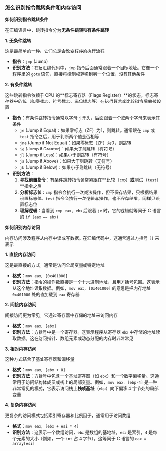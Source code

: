 ### 怎么识别指令跳转条件和内存访问

**如何识别指令跳转条件**

在汇编语言中，跳转指令分为**无条件跳转**和**有条件跳转**

**1. 无条件跳转**

这是最简单的一种。它们总是会改变程序的执行流程

- **指令**：`jmp` (Jump)
- **识别方法**：在反汇编代码中，`jmp` 指令后面通常跟着一个目标地址。它像一个程序里的 `goto` 语句，直接将控制权转移到另一个位置，没有其他条件

**2. 有条件跳转**

这些跳转指令依赖于 CPU 的**标志寄存器（Flags Register）**的状态。标志寄存器中的位（如零标志、符号标志、进位标志等）在执行算术或比较指令后会被设置

- **指令**：有条件跳转指令通常以字母 `j` 开头，后面跟着一个或两个字母来表示其条件
  - `je` (Jump if Equal)：如果零标志（ZF）为1，则跳转。通常跟在 `cmp` 或 `test` 指令之后，用于判断两个值是否相等
  - `jne` (Jump if Not Equal)：如果零标志（ZF）为0，则跳转
  - `jg` (Jump if Greater)：如果大于则跳转（有符号）
  - `jl` (Jump if Less)：如果小于则跳转（有符号）
  - `ja` (Jump if Above)：如果大于则跳转（无符号）
  - `jb` (Jump if Below)：如果小于则跳转（无符号）
- **识别方法**：
  1. **寻找前置指令**：有条件跳转指令通常紧跟在**比较（`cmp`）**或**测试（`test`）**指令之后
  2. **分析标志位**：`cmp` 指令会执行一次减法操作，但不保存结果，只根据结果设置标志位。`test` 指令会执行一次逻辑与操作，也不保存结果，同样只设置标志位
  3. **理解逻辑**：当看到 `cmp eax, ebx` 后跟着 `je` 时，它的逻辑就等同于 C 语言的 `if (eax == ebx)`

**如何识别内存访问**

内存访问涉及程序从内存中读或写数据。在汇编代码中，这通常通过方括号 `[]` 来表示

**1. 直接内存访问**

这是最直接的方式，通常是访问全局变量或特定地址

- **格式**：`mov eax, [0x401000]`
- **识别方法**：指令的操作数直接是一个十六进制地址，且用方括号包围。这表示从这个地址读取数据。例如，`mov eax, [0x401000]` 的意思是把内存地址 `0x401000` 处的值加载到 `eax` 寄存器

**2. 间接内存访问**

间接访问更为常见，它通过寄存器中存储的地址来访问内存

- **格式**：`mov eax, [ebx]`
- **识别方法**：方括号中是一个寄存器。这表示程序从寄存器 `ebx` 中存储的地址读取数据。这在访问指针、数组元素或动态分配的内存时非常常见

**3. 相对内存访问**

这种方式结合了基址寄存器和偏移量

- **格式**：`mov eax, [ebx + 8]`
- **识别方法**：方括号中包含一个基址寄存器（如 `ebx`）和一个数字偏移量。这通常用于访问结构体成员或栈上的局部变量。例如，`mov eax, [ebp-4]` 是一种非常常见的模式，它表示访问栈上**栈帧基址**（`ebp`）向下偏移 4 字节处的局部变量

**4. 复杂内存访问**

更复杂的访问模式包括索引寄存器和比例因子，通常用于访问数组

- **格式**：`mov eax, [ebx + esi * 4]`
- **识别方法**：这表示一个数组访问，`ebx` 是数组的基地址，`esi` 是索引，`4` 是每个元素的大小（例如，一个 `int` 占 4 字节）。这等同于 C 语言的 `eax = array[esi]`